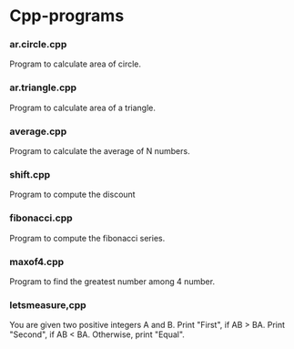 # Cpp-programs

### ar.circle.cpp
Program to calculate area of circle.

### ar.triangle.cpp
Program to calculate area of a triangle.

### average.cpp
Program to calculate the average of N numbers.

### shift.cpp
Program to compute the discount

### fibonacci.cpp
Program to compute the fibonacci series.

### maxof4.cpp
Program to find the greatest number among 4 number.

### letsmeasure,cpp
You are given two positive integers A and B.
Print "First", if AB > BA.
Print "Second", if AB < BA.
Otherwise, print "Equal".
